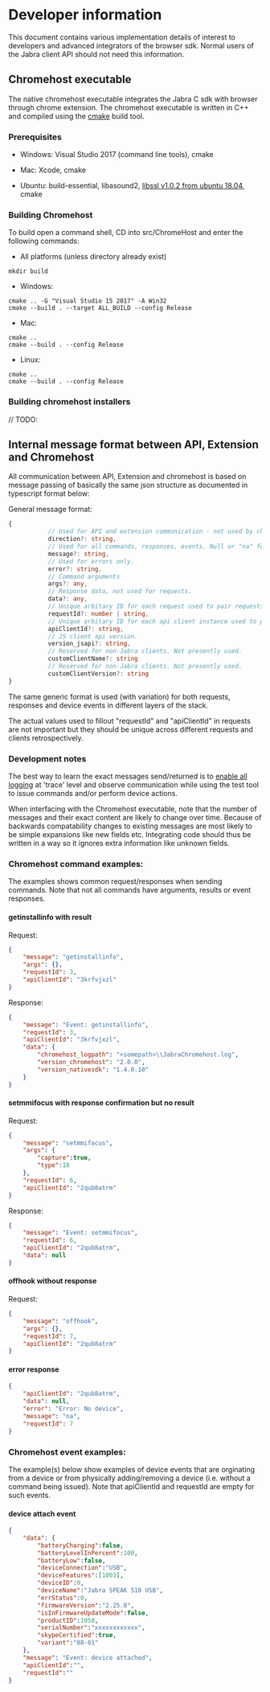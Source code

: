 # Developer information

This document contains various implementation details of interest to developers and advanced integrators of the browser sdk. Normal users of the Jabra client API should not need this information.

## Chromehost executable

The native chromehost executable integrates the Jabra C sdk with browser
through chrome extension. The chromehost executable is written in C++ and 
compiled using the [cmake](https://cmake.org/) build tool.

### Prerequisites 

* Windows: Visual Studio 2017 (command line tools), cmake

* Mac: Xcode, cmake

* Ubuntu: build-essential, libasound2, [libssl v1.0.2 from ubuntu 18.04](https://packages.ubuntu.com/bionic/libssl1.0.0), cmake


### Building Chromehost
To build open a command shell, CD into src/ChromeHost and enter the following commands:

+ All platforms (unless directory already exist)

```
mkdir build
```

+ Windows:
```
cmake .. -G "Visual Studio 15 2017" -A Win32
cmake --build . --target ALL_BUILD --config Release
```

+ Mac:
```
cmake ..
cmake --build . --config Release
```

+ Linux:
```
cmake ..
cmake --build . --config Release
```
### Building chromehost installers

// TODO:


## Internal message format between API, Extension and Chromehost

All communication between API, Extension and chromehost is based on message 
passing of basically the same json structure as documented in typescript format below:

General message format:
```typescript
{
           // Used for API and extension communication - not used by chromehost:
           direction?: string,
           // Used for all commands, responses, events. Null or "na" for errors.
           message?: string,
           // Used for errors only.
           error?: string,
           // Command arguments
           args?: any,
           // Response data, not used for requests.
           data?: any, 
           // Unique arbitary ID for each request used to pair requests with results. Empty for device orginating events!
           requestId?: number | string,
           // Unique arbitary ID for each api client instance used to pair requests with requesters. Empty for device orginating events!
           apiClientId?: string,
           // JS client api version.
           version_jsapi?: string,
           // Reserved for non-Jabra clients. Not presently used.
           customClientName?: string
           // Reserved for non-Jabra clients. Not presently used.
           customClientVersion?: string
}
```

The same generic format is used (with variation) for both requests, responses and device events in different layers of the stack.

The actual values used to fillout "requestId" and "apiClientId" in requests are not important but they should be unique across different requests and clients retrospectively.

### Development notes
The best way to learn the exact messages send/returned is to [enable all logging](../Readme.md#Logging) at 'trace' level and observe communication while using the test tool to issue commands and/or perform device actions.

When interfacing with the Chromehost executable, note that the number of messages and their exact content are likely to change over time. Because of backwards compatability changes to existing messages are most likely to be simple expansions like new fields etc. Integrating code should thus be written in a way so it ignores extra information like unknown fields.

### Chromehost command examples:

The examples shows common request/responses when sending commands. Note that not all commands have arguments, results or event responses.

#### getinstallinfo with result

Request:
```json 
{ 
    "message": "getinstallinfo", 
    "args": {}, 
    "requestId": 3, 
    "apiClientId": "3krfvjxzl"
}
```

Response:
```json 
{ 
    "message": "Event: getinstallinfo", 
    "requestId": 3, 
    "apiClientId": "3krfvjxzl", 
    "data": {
        "chromehost_logpath": "<somepath>\\JabraChromehost.log",
        "version_chromehost": "2.0.0",
        "version_nativesdk": "1.4.0.10"
    }
}
```

#### setmmifocus with response confirmation but no result

Request:
```json 
{ 
    "message": "setmmifocus", 
    "args": { 
        "capture":true, 
        "type":18
    }, 
    "requestId": 6,
    "apiClientId": "2qub8atrm"
}
```

Response:
```json 
{ 
    "message": "Event: setmmifocus", 
    "requestId": 6, 
    "apiClientId": "2qub8atrm", 
    "data": null
}
```

#### offhook without response

Request:
```json 
{ 
    "message": "offhook", 
    "args": {}, 
    "requestId": 7, 
    "apiClientId": "2qub8atrm"
}
```

#### error response
```json 
{
    "apiClientId": "2qub8atrm",
    "data": null,
    "error": "Error: No device",
    "message": "na",
    "requestId": 7
}
```

### Chromehost event examples:

The example(s) below show examples of device events that are orginating from a device or from
physically adding/removing a device (i.e. without a command being issued). Note that apiClientId and requestId are empty for such events.

#### device attach event 

```json 
{
    "data": {
        "batteryCharging":false,
        "batteryLevelInPercent":100,
        "batteryLow":false,
        "deviceConnection":"USB",
        "deviceFeatures":[1003],
        "deviceID":0,
        "deviceName":"Jabra SPEAK 510 USB",
        "errStatus":0,
        "firmwareVersion":"2.25.0",
        "isInFirmwareUpdateMode":false,
        "productID":1058,
        "serialNumber":"xxxxxxxxxxxx",
        "skypeCertified":true,
        "variant":"08-01"
    },
    "message": "Event: device attached",
    "apiClientId":"",
    "requestId":""
}
```